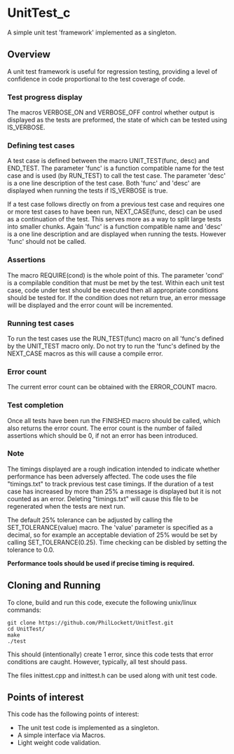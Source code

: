 # UnitTest_c
A simple unit test 'framework' implemented as a singleton.

## Overview
A unit test framework is useful for regression testing, providing a level of
confidence in code proportional to the test coverage of code.

### Test progress display
The macros VERBOSE_ON and VERBOSE_OFF control whether output is displayed as
the tests are preformed, the state of which can be tested using IS_VERBOSE.

### Defining test cases
A test case is defined between the macro UNIT_TEST(func, desc) and END_TEST.
The parameter 'func' is a function compatible name for the test case and is
used (by RUN_TEST) to call the test case. The parameter 'desc' is a one line
description of the test case. Both 'func' and 'desc' are displayed when
running the tests if IS_VERBOSE is true.

If a test case follows directly on from a previous test case and requires one
or more test cases to have been run, NEXT_CASE(func, desc) can be used as a
continuation of the test. This serves more as a way to split large tests into
smaller chunks. Again 'func' is a function compatible name and 'desc' is a one
line description and are displayed when running the tests. However 'func' 
should not be called.

### Assertions
The macro REQUIRE(cond) is the whole point of this. The parameter 'cond' is
a compilable condition that must be met by the test. Within each unit test
case, code under test should be executed then all appropriate conditions 
should be tested for. If the condition does not return true, an error message
will be displayed and the error count will be incremented.

### Running test cases
To run the test cases use the RUN_TEST(func) macro on all 'func's defined by
the UNIT_TEST macro only. Do not try to run the 'func's defined by the 
NEXT_CASE macros as this will cause a compile error.

### Error count
The current error count can be obtained with the ERROR_COUNT macro.

### Test completion
Once all tests have been run the FINISHED macro should be called, which also
returns the error count. The error count is the number of failed assertions 
which should be 0, if not an error has been introduced.

### Note
The timings displayed are a rough indication intended to indicate whether
performance has been adversely affected. The code uses the file "timings.txt"
to track previous test case timings. If the duration of a test case has
increased by more than 25% a message is displayed but it is not counted as an
error. Deleting "timings.txt" will cause this file to be regenerated when the
tests are next run.

The default 25% tolerance can be adjusted by calling the SET_TOLERANCE(value)
macro. The 'value' parameter is specified as a decimal, so for example an
acceptable deviation of 25% would be set by calling SET_TOLERANCE(0.25).
Time checking can be disbled by setting the tolerance to 0.0.

**Performance tools should be used if precise timing is required.**

## Cloning and Running
To clone, build and run this code, execute the following unix/linux commands:

    git clone https://github.com/PhilLockett/UnitTest.git
    cd UnitTest/
    make
    ./test

This should (intentionally) create 1 error, since this code tests that error 
conditions are caught. However, typically, all test should pass. 

The files inittest.cpp and inittest.h can be used along with unit test code.

## Points of interest
This code has the following points of interest:

  * The unit test code is implemented as a singleton.
  * A simple interface via Macros.
  * Light weight code validation.
